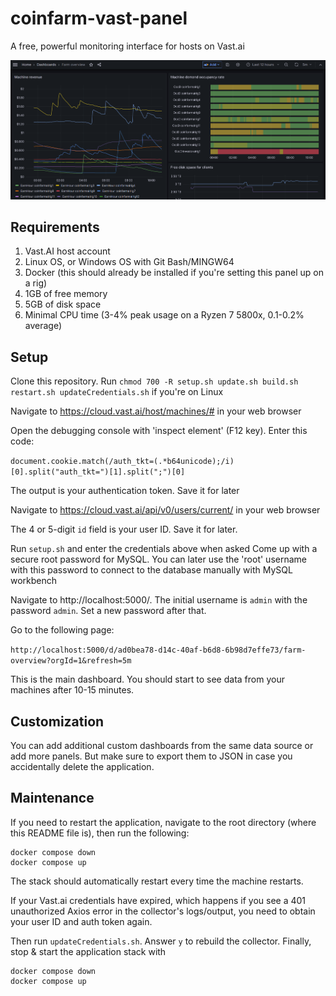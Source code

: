 # coinfarm-vast-panel
A free, powerful monitoring interface for hosts on Vast.ai

![image info](demo1.png)

## Requirements
1. Vast.AI host account
2. Linux OS, or Windows OS with Git Bash/MINGW64
3. Docker (this should already be installed if you're setting this panel up on a rig)
4. 1GB of free memory
5. 5GB of disk space
6. Minimal CPU time (3-4% peak usage on a Ryzen 7 5800x, 0.1-0.2% average)

## Setup

Clone this repository. Run `chmod 700 -R setup.sh update.sh build.sh restart.sh updateCredentials.sh` if you're on Linux

Navigate to https://cloud.vast.ai/host/machines/# in your web browser

Open the debugging console with 'inspect element' (F12 key). Enter this code: 

`document.cookie.match(/auth_tkt=(.*b64unicode);/i)[0].split("auth_tkt=")[1].split(";")[0]`

The output is your authentication token. Save it for later

Navigate to https://cloud.vast.ai/api/v0/users/current/ in your web browser

The 4 or 5-digit `id` field is your user ID. Save it for later.

Run `setup.sh` and enter the credentials above when asked
Come up with a secure root password for MySQL. You can later use the 'root' username with this password to connect to the database manually with MySQL workbench

Navigate to http://localhost:5000/. The initial username is `admin` with the password `admin`. Set a new password after that.

Go to the following page:

`http://localhost:5000/d/ad0bea78-d14c-40af-b6d8-6b98d7effe73/farm-overview?orgId=1&refresh=5m`

This is the main dashboard. You should start to see data from your machines after 10-15 minutes.

## Customization

You can add additional custom dashboards from the same data source or add more panels. But make sure to export them to JSON in case you accidentally delete the application.

## Maintenance

If you need to restart the application, navigate to the root directory (where this README file is), then run the following:

```
docker compose down
docker compose up
```

The stack should automatically restart every time the machine restarts.

If your Vast.ai credentials have expired, which happens if you see a 401 unauthorized Axios error in the collector's logs/output, you need to obtain your user ID and auth token again.

Then run `updateCredentials.sh`. Answer `y` to rebuild the collector. Finally, stop & start the application stack with 

```
docker compose down
docker compose up
```

